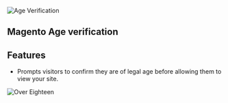 ![Age Verification](http://www.blueclawsearch.co.uk/wp-content/uploads/2012/08/top-graphic.jpg)

## Magento Age verification

## Features

* Prompts visitors to confirm they are of legal age before allowing them to view your site.

![Over Eighteen](http://www.blueclawsearch.co.uk/wp-content/uploads/2012/08/over-eighteen1.jpg)
